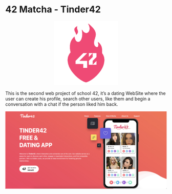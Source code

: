 # 42 Matcha - Tinder42

<p align="center">
  <img src="assets-github/42-tinder-logo.png" width="200" height="200" alt="Logo">
</p>

This is the second web project of school 42, it’s a dating WebSite where the user can create his profile, search other users, like them and begin a conversation with a chat if the person liked him back.

[![Tinder42 Video](assets-github/42tinder-thumbnail.png)]([assets-github/42-tinder.mov](https://www.youtube.com/watch?v=ceOCI2wn45k))

